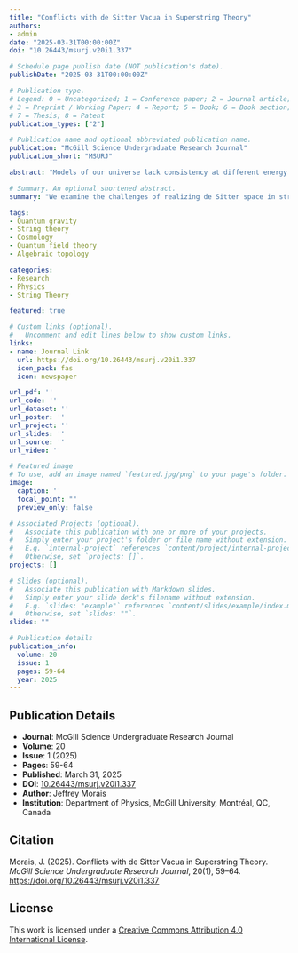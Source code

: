 ```yaml
---
title: "Conflicts with de Sitter Vacua in Superstring Theory"
authors:
- admin
date: "2025-03-31T00:00:00Z"
doi: "10.26443/msurj.v20i1.337"

# Schedule page publish date (NOT publication's date).
publishDate: "2025-03-31T00:00:00Z"

# Publication type.
# Legend: 0 = Uncategorized; 1 = Conference paper; 2 = Journal article;
# 3 = Preprint / Working Paper; 4 = Report; 5 = Book; 6 = Book section;
# 7 = Thesis; 8 = Patent
publication_types: ["2"]

# Publication name and optional abbreviated publication name.
publication: "McGill Science Undergraduate Research Journal"
publication_short: "MSURJ"

abstract: "Models of our universe lack consistency at different energy scales, so we require a theory with ultraviolet (UV) completion such as string theory. A suitable candidate to model our universe in this framework is de Sitter space, a spacetime which expands and has positive curvature. When describing the expansion of this space, however, one computes the wrong sign for the cosmological constant that would not allow for an expanding universe. This motivates one to consider corrections from a quantum theory to reproduce the correct positive sign for the cosmological constant. The conditions that cause this incorrect sign are known as the *swampland criteria*, and prevent de Sitter space from being realized in a consistent manner at different energy scales. We look at a framework to avoid the swampland restriction in a UV-complete theory by considering de Sitter space resulting from compactifications of type IIB superstring theory. In particular, we demonstrate that the definitions of particles in an expanding UV-incomplete theory leads to inconsistencies in the definition of the de Sitter vacuum states. Furthermore, we review previous attempts to prevent these inconsistencies by constructing coherent states that expand and have the desired de Sitter isometries over supersymmetric Minkowski space. These states add quantum corrections to the metric operator, resulting in the cosmological constant carrying the correct sign. Therefore, the de Sitter space can be used in a UV-complete theory to model our universe."

# Summary. An optional shortened abstract.
summary: "We examine the challenges of realizing de Sitter space in string theory due to swampland criteria, and review approaches to resolve these issues through quantum corrections."

tags:
- Quantum gravity
- String theory
- Cosmology
- Quantum field theory
- Algebraic topology

categories:
- Research
- Physics
- String Theory

featured: true

# Custom links (optional).
#   Uncomment and edit lines below to show custom links.
links:
- name: Journal Link
  url: https://doi.org/10.26443/msurj.v20i1.337
  icon_pack: fas
  icon: newspaper

url_pdf: ''
url_code: ''
url_dataset: ''
url_poster: ''
url_project: ''
url_slides: ''
url_source: ''
url_video: ''

# Featured image
# To use, add an image named `featured.jpg/png` to your page's folder. 
image:
  caption: ''
  focal_point: ""
  preview_only: false

# Associated Projects (optional).
#   Associate this publication with one or more of your projects.
#   Simply enter your project's folder or file name without extension.
#   E.g. `internal-project` references `content/project/internal-project/index.md`.
#   Otherwise, set `projects: []`.
projects: []

# Slides (optional).
#   Associate this publication with Markdown slides.
#   Simply enter your slide deck's filename without extension.
#   E.g. `slides: "example"` references `content/slides/example/index.md`.
#   Otherwise, set `slides: ""`.
slides: ""

# Publication details
publication_info:
  volume: 20
  issue: 1
  pages: 59-64
  year: 2025
---
```


## Publication Details

- **Journal**: McGill Science Undergraduate Research Journal
- **Volume**: 20
- **Issue**: 1 (2025)
- **Pages**: 59-64
- **Published**: March 31, 2025
- **DOI**: [10.26443/msurj.v20i1.337](https://doi.org/10.26443/msurj.v20i1.337)
- **Author**: Jeffrey Morais
- **Institution**: Department of Physics, McGill University, Montréal, QC, Canada

## Citation

Morais, J. (2025). Conflicts with de Sitter Vacua in Superstring Theory. *McGill Science Undergraduate Research Journal*, 20(1), 59–64. https://doi.org/10.26443/msurj.v20i1.337

## License

This work is licensed under a [Creative Commons Attribution 4.0 International License](http://creativecommons.org/licenses/by/4.0/).
